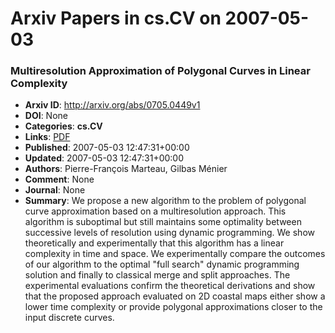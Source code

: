 # Arxiv Papers in cs.CV on 2007-05-03
### Multiresolution Approximation of Polygonal Curves in Linear Complexity
- **Arxiv ID**: http://arxiv.org/abs/0705.0449v1
- **DOI**: None
- **Categories**: **cs.CV**
- **Links**: [PDF](http://arxiv.org/pdf/0705.0449v1)
- **Published**: 2007-05-03 12:47:31+00:00
- **Updated**: 2007-05-03 12:47:31+00:00
- **Authors**: Pierre-François Marteau, Gilbas Ménier
- **Comment**: None
- **Journal**: None
- **Summary**: We propose a new algorithm to the problem of polygonal curve approximation based on a multiresolution approach. This algorithm is suboptimal but still maintains some optimality between successive levels of resolution using dynamic programming. We show theoretically and experimentally that this algorithm has a linear complexity in time and space. We experimentally compare the outcomes of our algorithm to the optimal "full search" dynamic programming solution and finally to classical merge and split approaches. The experimental evaluations confirm the theoretical derivations and show that the proposed approach evaluated on 2D coastal maps either show a lower time complexity or provide polygonal approximations closer to the input discrete curves.



